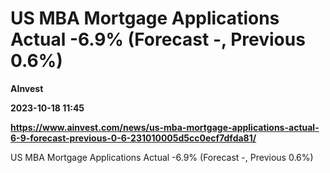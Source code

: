 # US MBA Mortgage Applications Actual -6.9% (Forecast -, Previous 0.6%)
**AInvest**

**2023-10-18 11:45**

**https://www.ainvest.com/news/us-mba-mortgage-applications-actual-6-9-forecast-previous-0-6-231010005d5cc0ecf7dfda81/**

US MBA Mortgage Applications Actual -6.9% (Forecast -, Previous 0.6%)